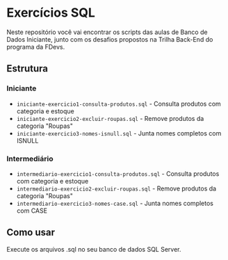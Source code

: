 # Exercícios SQL

Neste repositório você vai encontrar os scripts das aulas de Banco de Dados Iniciante, junto com os desafios propostos na Trilha Back-End do programa da FDevs.

## Estrutura

### Iniciante
- `iniciante-exercicio1-consulta-produtos.sql` - Consulta produtos com categoria e estoque
- `iniciante-exercicio2-excluir-roupas.sql` - Remove produtos da categoria "Roupas"  
- `iniciante-exercicio3-nomes-isnull.sql` - Junta nomes completos com ISNULL

### Intermediário
- `intermediario-exercicio1-consulta-produtos.sql` - Consulta produtos com categoria e estoque
- `intermediario-exercicio2-excluir-roupas.sql` - Remove produtos da categoria "Roupas"
- `intermediario-exercicio3-nomes-case.sql` - Junta nomes completos com CASE

## Como usar

Execute os arquivos .sql no seu banco de dados SQL Server.
